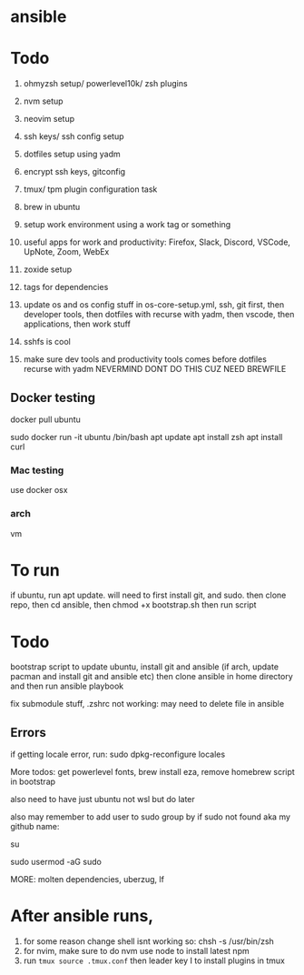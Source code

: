 # ansible

# Todo

1. ohmyzsh setup/ powerlevel10k/ zsh plugins
2. nvm setup
3. neovim setup
4. ssh keys/ ssh config setup
5. dotfiles setup using yadm
6. encrypt ssh keys, gitconfig
7. tmux/ tpm plugin configuration task
8. brew in ubuntu
9. setup work environment using a work tag or something
10. useful apps for work and productivity: Firefox, Slack, Discord, VSCode,
    UpNote, Zoom, WebEx
11. zoxide setup

12. tags for dependencies
13. update os and os config stuff in os-core-setup.yml, ssh, git first, then developer tools, then dotfiles with recurse with yadm, then vscode, then applications, then work stuff
14. sshfs is cool
15. make sure dev tools and productivity tools comes before dotfiles recurse with yadm
    NEVERMIND DONT DO THIS CUZ NEED BREWFILE

## Docker testing

docker pull ubuntu

sudo docker run -it ubuntu /bin/bash
apt update
apt install zsh
apt install curl

### Mac testing

use docker osx

### arch

vm

# To run

if ubuntu, run apt update.
will need to first install git, and sudo. then clone repo, then cd ansible, then chmod +x
bootstrap.sh
then run script

# Todo

bootstrap script to update ubuntu, install git and ansible (if arch, update pacman and install git and ansible etc) then clone ansible in home directory and then
run ansible playbook

fix submodule stuff, .zshrc not working: may need to delete file in ansible

## Errors

if getting locale error, run: sudo dpkg-reconfigure locales

More todos: get powerlevel fonts, brew install eza, remove homebrew script in
bootstrap

also need to have just ubuntu not wsl but do later

also may remember to add user to sudo group by if sudo not found aka my github name:

su

sudo usermod -aG sudo <username>

MORE: molten dependencies, uberzug, lf

# After ansible runs,

1. for some reason change shell isnt working so: chsh -s /usr/bin/zsh
2. for nvim, make sure to do nvm use node to install latest npm
3. run `tmux source .tmux.conf` then leader key I to install plugins in tmux
